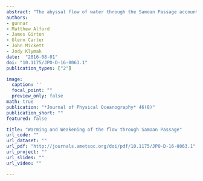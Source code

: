```yaml
---
abstract: "The abyssal flow of water through the Samoan Passage accounts for the majority of the bottom water renewal in the North Pacific, thereby making it an important element of the Meridional Overturning Circulation. Here we report recent measurements of the flow of dense waters of Antarctic and North Atlantic origin through the Samoan Passage. A fifteen month long moored time series of velocity and temperature of the abyssal flow was recorded between 2012 and 2013. This allows for an update of the only prior volume transport time series from the Samoan Passage from WOCE moored measurements between 1992 to 1994. While highly variable on multiple time scales, the overall pattern of the abyssal flow through the Samoan Passage was remarkably steady. The time-mean northward volume transport of about 5.4 Sv in 2012/2013 was reduced compared to 6.0 Sv measured between 1992 and 1994. This volume transport reduction is significant within 68% confidence limits ($\\pm$0.4 Sv) but not at 95% confidence limits ($\\pm$0.6 Sv). In agreement with recent studies of the abyssal Pacific, the bottom flow through the Samoan Passage warmed significantly on average by $1\\times10^{-3}$°C per year over the past two decades as observed both in moored and shipboard hydrographic observations. While the warming reflects the recently observed increasing role of the deep oceans for heat uptake, decreasing flow through Samoan Passage may indicate a future weakening of this trend for the abyssal North Pacific."
authors:
- gunnar
- Matthew Alford
- James Girton
- Glenn Carter
- John Mickett
- Jody Klymak
date:  "2016-08-01"
doi: "10.1175/JPO-D-16-0063.1"
publication_types: ["2"]

image:
  caption: ''
  focal_point: ""
  preview_only: false
math: true
publication: "*Journal of Physical Oceanography* 46(8)"
publication_short: ""
featured: false

title: "Warming and Weakening of the flow through Samoan Passage"
url_code: ""
url_dataset: ""
url_pdf: "http://journals.ametsoc.org/doi/pdf/10.1175/JPO-D-16-0063.1"
url_project: ""
url_slides: ""
url_video: ""

---
```



